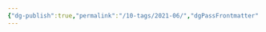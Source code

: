 ```yaml
---
{"dg-publish":true,"permalink":"/10-tags/2021-06/","dgPassFrontmatter":true,"noteIcon":"child","created":"2025-10-18T21:19:07.067+01:00","updated":"2025-10-18T21:19:12.442+01:00"}
---
```


